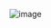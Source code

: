 ![image](https://user-images.githubusercontent.com/63789702/187475828-d13167d4-4741-4cbd-9dcc-19afce061320.png)
